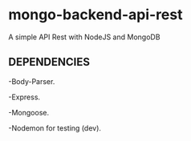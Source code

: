 # mongo-backend-api-rest
A simple API Rest with NodeJS and MongoDB

DEPENDENCIES
----------------------------------------------------------------------
-Body-Parser.

-Express.

-Mongoose.

-Nodemon for testing (dev).
